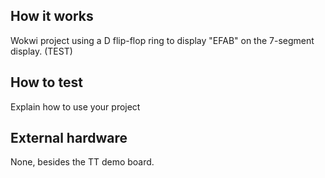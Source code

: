 <!---

This file is used to generate your project datasheet. Please fill in the information below and delete any unused
sections.

You can also include images in this folder and reference them in the markdown. Each image must be less than
512 kb in size, and the combined size of all images must be less than 1 MB.
-->

## How it works

Wokwi project using a D flip-flop ring to display "EFAB" on the 7-segment display. (TEST)

## How to test

Explain how to use your project

## External hardware

None, besides the TT demo board.
